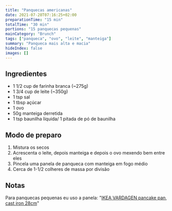 ```yaml
---
title: "Panquecas americanas"
date: 2021-07-28T07:16:25+02:00
preparationTime: "15 min"
totalTime: "30 min"
portions: "15 panquecas pequenas"
mainCategory: "Brunch"
tags: ["panqueca", "ovo", "leite", "manteiga"]
summary: "Panqueca mais alta e macia"
hideIndex: false
images: []
---
```


## Ingredientes

* 1 1/2 cup de farinha branca (~275g)
* 1 3/4 cup de leite (~350g)
* 1 tsp sal
* 1 tbsp a&ccedil;úcar
* 1 ovo
* 50g manteiga derretida
* 1 tsp baunilha líquida/ 1 pitada de pó de baunilha

## Modo de preparo

1. Mistura os secos
2. Acrescenta o leite, depois manteiga e depois o ovo mexendo bem entre eles
3. Pincela uma panela de panqueca com manteiga em fogo médio
4. Cerca de 1-1/2 colheres de massa por divisão

## Notas

Para panquecas pequenas eu uso a panela: "[IKEA VARDAGEN pancake pan, cast iron 28cm](https://www.ikea.com/se/sv/p/vardagen-blini-plaettpanna-gjutjaern-80437272/)" 


